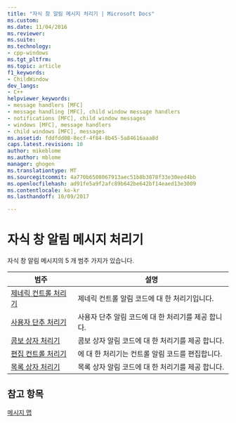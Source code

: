 ```yaml
---
title: "자식 창 알림 메시지 처리기 | Microsoft Docs"
ms.custom: 
ms.date: 11/04/2016
ms.reviewer: 
ms.suite: 
ms.technology:
- cpp-windows
ms.tgt_pltfrm: 
ms.topic: article
f1_keywords:
- ChildWindow
dev_langs:
- C++
helpviewer_keywords:
- message handlers [MFC]
- message handling [MFC], child window message handlers
- notifications [MFC], child window messages
- windows [MFC], message handlers
- child windows [MFC], messages
ms.assetid: fddfdd08-8ecf-4f84-8b45-5a84616aaa8d
caps.latest.revision: 10
author: mikeblome
ms.author: mblome
manager: ghogen
ms.translationtype: MT
ms.sourcegitcommit: 4a770b6508067913aec51b8b3878f33e30eed4bb
ms.openlocfilehash: ad91fe5a9f2afc89b642be642bf14eaed13e3009
ms.contentlocale: ko-kr
ms.lasthandoff: 10/09/2017

---
```

# <a name="child-window-notification-message-handlers"></a>자식 창 알림 메시지 처리기
자식 창 알림 메시지의 5 개 범주 가지가 있습니다.  
  
|범주|설명|  
|--------------|-----------------|  
|[제네릭 컨트롤 처리기](../../mfc/reference/generic-control-handler.md)|제네릭 컨트롤 알림 코드에 대 한 처리기입니다.|  
|[사용자 단추 처리기](../../mfc/reference/user-button-handlers.md)|사용자 단추 알림 코드에 대 한 처리기를 제공 합니다.|  
|[콤보 상자 처리기](../../mfc/reference/combo-box-handlers.md)|콤보 상자 알림 코드에 대 한 처리기를 제공 합니다.|  
|[편집 컨트롤 처리기](../../mfc/reference/edit-control-handlers.md)|에 대 한 처리기는 컨트롤 알림 코드를 편집합니다.|  
|[목록 상자 처리기](../../mfc/reference/list-box-handlers.md)|목록 상자 알림 코드에 대 한 처리기를 제공 합니다.|  
  
## <a name="see-also"></a>참고 항목  
 [메시지 맵](../../mfc/reference/message-maps-mfc.md)


